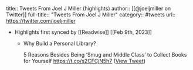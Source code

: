 title:: Tweets From Joel J Miller (highlights)
author:: [[@joeljmiller on Twitter]]
full-title:: "Tweets From Joel J Miller"
category:: #tweets
url:: https://twitter.com/joeljmiller

- Highlights first synced by [[Readwise]] [[Feb 9th, 2023]]
	- Why Build a Personal Library?
	  
	  5 Reasons Besides Being ‘Smug and Middle Class’ to Collect Books for Yourself https://t.co/s2CFCjN5h7 ([View Tweet](https://twitter.com/joeljmiller/status/1623296079805521921))